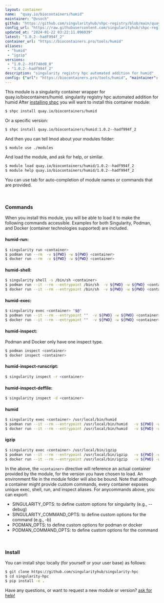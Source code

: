 ```yaml
---
layout: container
name:  "quay.io/biocontainers/humid"
maintainer: "@vsoch"
github: "https://github.com/singularityhub/shpc-registry/blob/main/quay.io/biocontainers/humid/container.yaml"
config_url: "https://raw.githubusercontent.com/singularityhub/shpc-registry/main/quay.io/biocontainers/humid/container.yaml"
updated_at: "2024-01-22 03:22:11.096039"
latest: "1.0.2--hadf994f_2"
container_url: "https://biocontainers.pro/tools/humid"
aliases:
 - "humid"
 - "igzip"
versions:
 - "1.0.2--h5f740d0_0"
 - "1.0.2--hadf994f_2"
description: "singularity registry hpc automated addition for humid"
config: {"url": "https://biocontainers.pro/tools/humid", "maintainer": "@vsoch", "description": "singularity registry hpc automated addition for humid", "latest": {"1.0.2--hadf994f_2": "sha256:7697ee0e41ad92d29020a12752e9eb7d309be4ca4cbbeed7ca6361379ebc8ef9"}, "tags": {"1.0.2--h5f740d0_0": "sha256:92ffab70af8abdad85fde89082996a41034d2fc84d9411737874feee0dc56607", "1.0.2--hadf994f_2": "sha256:7697ee0e41ad92d29020a12752e9eb7d309be4ca4cbbeed7ca6361379ebc8ef9"}, "docker": "quay.io/biocontainers/humid", "aliases": {"humid": "/usr/local/bin/humid", "igzip": "/usr/local/bin/igzip"}}
---
```


This module is a singularity container wrapper for quay.io/biocontainers/humid.
singularity registry hpc automated addition for humid
After [installing shpc](#install) you will want to install this container module:


```bash
$ shpc install quay.io/biocontainers/humid
```

Or a specific version:

```bash
$ shpc install quay.io/biocontainers/humid:1.0.2--hadf994f_2
```

And then you can tell lmod about your modules folder:

```bash
$ module use ./modules
```

And load the module, and ask for help, or similar.

```bash
$ module load quay.io/biocontainers/humid/1.0.2--hadf994f_2
$ module help quay.io/biocontainers/humid/1.0.2--hadf994f_2
```

You can use tab for auto-completion of module names or commands that are provided.

<br>

### Commands

When you install this module, you will be able to load it to make the following commands accessible.
Examples for both Singularity, Podman, and Docker (container technologies supported) are included.

#### humid-run:

```bash
$ singularity run <container>
$ podman run --rm  -v ${PWD} -w ${PWD} <container>
$ docker run --rm  -v ${PWD} -w ${PWD} <container>
```

#### humid-shell:

```bash
$ singularity shell -s /bin/sh <container>
$ podman run --it --rm --entrypoint /bin/sh  -v ${PWD} -w ${PWD} <container>
$ docker run --it --rm --entrypoint /bin/sh  -v ${PWD} -w ${PWD} <container>
```

#### humid-exec:

```bash
$ singularity exec <container> "$@"
$ podman run --it --rm --entrypoint ""  -v ${PWD} -w ${PWD} <container> "$@"
$ docker run --it --rm --entrypoint ""  -v ${PWD} -w ${PWD} <container> "$@"
```

#### humid-inspect:

Podman and Docker only have one inspect type.

```bash
$ podman inspect <container>
$ docker inspect <container>
```

#### humid-inspect-runscript:

```bash
$ singularity inspect -r <container>
```

#### humid-inspect-deffile:

```bash
$ singularity inspect -d <container>
```


#### humid

```bash
$ singularity exec <container> /usr/local/bin/humid
$ podman run --it --rm --entrypoint /usr/local/bin/humid   -v ${PWD} -w ${PWD} <container> -c " $@"
$ docker run --it --rm --entrypoint /usr/local/bin/humid   -v ${PWD} -w ${PWD} <container> -c " $@"
```


#### igzip

```bash
$ singularity exec <container> /usr/local/bin/igzip
$ podman run --it --rm --entrypoint /usr/local/bin/igzip   -v ${PWD} -w ${PWD} <container> -c " $@"
$ docker run --it --rm --entrypoint /usr/local/bin/igzip   -v ${PWD} -w ${PWD} <container> -c " $@"
```



In the above, the `<container>` directive will reference an actual container provided
by the module, for the version you have chosen to load. An environment file in the
module folder will also be bound. Note that although a container
might provide custom commands, every container exposes unique exec, shell, run, and
inspect aliases. For anycommands above, you can export:

 - SINGULARITY_OPTS: to define custom options for singularity (e.g., --debug)
 - SINGULARITY_COMMAND_OPTS: to define custom options for the command (e.g., -b)
 - PODMAN_OPTS: to define custom options for podman or docker
 - PODMAN_COMMAND_OPTS: to define custom options for the command

<br>

### Install

You can install shpc locally (for yourself or your user base) as follows:

```bash
$ git clone https://github.com/singularityhub/singularity-hpc
$ cd singularity-hpc
$ pip install -e .
```

Have any questions, or want to request a new module or version? [ask for help!](https://github.com/singularityhub/singularity-hpc/issues)